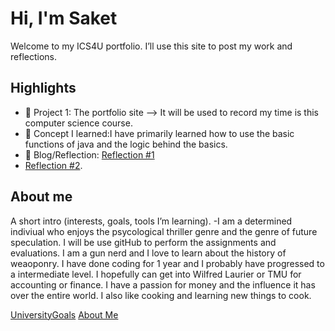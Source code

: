 # Hi, I'm Saket
Welcome to my ICS4U portfolio. I’ll use this site to post my work and reflections.

## Highlights
- 🔧 Project 1: The portfolio site --> It will be used to record my time is this computer science course. 
- 🧠 Concept I learned:I have primarily learned how to use the basic functions of java and the logic behind the basics. 
- 📝 Blog/Reflection: [Reflection #1](./posts/first_reflection.md)
- [Reflection #2](./posts/Second.md).

## About me   
A short intro (interests, goals, tools I’m learning).
-I am a determined indiviual who enjoys the psycological thriller genre and the genre of future speculation. I will be use gitHub to perform the assignments and evaluations. I am a gun nerd and I love 
to learn about the history of weaoponry.  I have done coding for 1 year and I probably have progressed to a intermediate level. I hopefully can get into Wilfred Laurier or TMU for accounting or finance.
I have a passion for money and the influence it has over the entire world. I also like cooking and learning new things to cook. 

[UniversityGoals](./assets/UniversityGoals.md)
[About Me](./posts/AboutMe.md)






